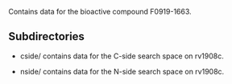 Contains data for the bioactive compound F0919-1663.

## Subdirectories

- cside/ contains data for the C-side search space on rv1908c.

- nside/ contains data for the N-side search space on rv1908c.


